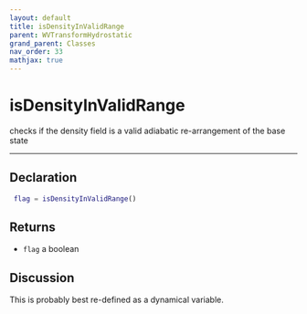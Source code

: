 ```yaml
---
layout: default
title: isDensityInValidRange
parent: WVTransformHydrostatic
grand_parent: Classes
nav_order: 33
mathjax: true
---
```


#  isDensityInValidRange

checks if the density field is a valid adiabatic re-arrangement of the base state


---

## Declaration
```matlab
 flag = isDensityInValidRange()
```
## Returns
+ `flag`  a boolean

## Discussion

  This is probably best re-defined as a dynamical variable.
 
      
